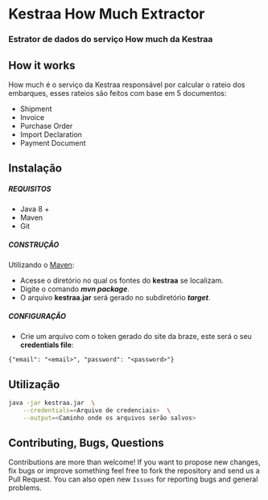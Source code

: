 
# Kestraa How Much Extractor
### Estrator de dados do serviço How much da Kestraa

## How it works

How much é o serviço da Kestraa responsável por calcular o rateio dos embarques, esses rateios são feitos com base em 5 documentos:
- Shipment
- Invoice
- Purchase Order
- Import Declaration
- Payment Document

## Instalação

##### REQUISITOS

- Java 8 +
- Maven
- Git

##### CONSTRUÇÃO

Utilizando o [Maven](https://maven.apache.org/):

- Acesse o diretório no qual os fontes do **kestraa** se localizam.
- Digite o comando _**mvn package**_.
- O arquivo **kestraa.jar** será gerado no subdiretório **_target_**.

##### CONFIGURAÇÂO

* Crie um arquivo com o token gerado do site da braze, este será o seu **credentials file**:

```
{"email": "<email>", "password": "<password>"}

```

## Utilização

```bash
java -jar kestraa.jar  \
	--credentials=<Arquivo de credenciais>  \
	--output=<Caminho onde os arquivos serão salvos> 
```

## Contributing, Bugs, Questions
Contributions are more than welcome! If you want to propose new changes, fix bugs or improve something feel free to fork the repository and send us a Pull Request. You can also open new `Issues` for reporting bugs and general problems.
